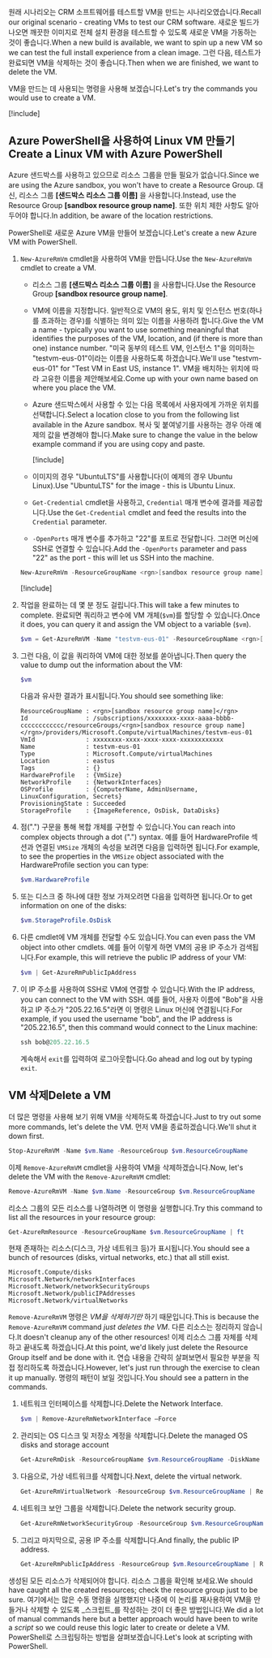 <span data-ttu-id="4e617-101">원래 시나리오는 CRM 소프트웨어를 테스트할 VM을 만드는 시나리오였습니다.</span><span class="sxs-lookup"><span data-stu-id="4e617-101">Recall our original scenario - creating VMs to test our CRM software.</span></span> <span data-ttu-id="4e617-102">새로운 빌드가 나오면 깨끗한 이미지로 전체 설치 환경을 테스트할 수 있도록 새로운 VM을 가동하는 것이 좋습니다.</span><span class="sxs-lookup"><span data-stu-id="4e617-102">When a new build is available, we want to spin up a new VM so we can test the full install experience from a clean image.</span></span> <span data-ttu-id="4e617-103">그런 다음, 테스트가 완료되면 VM을 삭제하는 것이 좋습니다.</span><span class="sxs-lookup"><span data-stu-id="4e617-103">Then when we are finished, we want to delete the VM.</span></span>

<span data-ttu-id="4e617-104">VM을 만드는 데 사용되는 명령을 사용해 보겠습니다.</span><span class="sxs-lookup"><span data-stu-id="4e617-104">Let's try the commands you would use to create a VM.</span></span>

<!-- Activate the sandbox -->
[!include[](../../../includes/azure-sandbox-activate.md)]

## <a name="create-a-linux-vm-with-azure-powershell"></a><span data-ttu-id="4e617-105">Azure PowerShell을 사용하여 Linux VM 만들기</span><span class="sxs-lookup"><span data-stu-id="4e617-105">Create a Linux VM with Azure PowerShell</span></span>

<span data-ttu-id="4e617-106">Azure 샌드박스를 사용하고 있으므로 리소스 그룹을 만들 필요가 없습니다.</span><span class="sxs-lookup"><span data-stu-id="4e617-106">Since we are using the Azure sandbox, you won't have to create a Resource Group.</span></span> <span data-ttu-id="4e617-107">대신, 리소스 그룹 **<rgn>[샌드박스 리소스 그룹 이름]</rgn>** 을 사용합니다.</span><span class="sxs-lookup"><span data-stu-id="4e617-107">Instead, use the Resource Group **<rgn>[sandbox resource group name]</rgn>**.</span></span> <span data-ttu-id="4e617-108">또한 위치 제한 사항도 알아두어야 합니다.</span><span class="sxs-lookup"><span data-stu-id="4e617-108">In addition, be aware of the location restrictions.</span></span>

<span data-ttu-id="4e617-109">PowerShell로 새로운 Azure VM을 만들어 보겠습니다.</span><span class="sxs-lookup"><span data-stu-id="4e617-109">Let's create a new Azure VM with PowerShell.</span></span>

1. <span data-ttu-id="4e617-110">`New-AzureRmVm` cmdlet을 사용하여 VM을 만듭니다.</span><span class="sxs-lookup"><span data-stu-id="4e617-110">Use the `New-AzureRmVm` cmdlet to create a VM.</span></span>
    - <span data-ttu-id="4e617-111">리소스 그룹 **<rgn>[샌드박스 리소스 그룹 이름]</rgn>** 을 사용합니다.</span><span class="sxs-lookup"><span data-stu-id="4e617-111">Use the Resource Group **<rgn>[sandbox resource group name]</rgn>**.</span></span>
    - <span data-ttu-id="4e617-112">VM에 이름을 지정합니다. 일반적으로 VM의 용도, 위치 및 인스턴스 번호(하나를 초과하는 경우)를 식별하는 의미 있는 이름을 사용하려 합니다.</span><span class="sxs-lookup"><span data-stu-id="4e617-112">Give the VM a name - typically you want to use something meaningful that identifies the purposes of the VM, location, and (if there is more than one) instance number.</span></span> <span data-ttu-id="4e617-113">"미국 동부의 테스트 VM, 인스턴스 1"을 의미하는 "testvm-eus-01"이라는 이름을 사용하도록 하겠습니다.</span><span class="sxs-lookup"><span data-stu-id="4e617-113">We'll use "testvm-eus-01" for "Test VM in East US, instance 1".</span></span> <span data-ttu-id="4e617-114">VM을 배치하는 위치에 따라 고유한 이름을 제안해보세요.</span><span class="sxs-lookup"><span data-stu-id="4e617-114">Come up with your own name based on where you place the VM.</span></span>
    - <span data-ttu-id="4e617-115">Azure 샌드박스에서 사용할 수 있는 다음 목록에서 사용자에게 가까운 위치를 선택합니다.</span><span class="sxs-lookup"><span data-stu-id="4e617-115">Select a location close to you from the following list available in the Azure sandbox.</span></span> <span data-ttu-id="4e617-116">복사 및 붙여넣기를 사용하는 경우 아래 예제의 값을 변경해야 합니다.</span><span class="sxs-lookup"><span data-stu-id="4e617-116">Make sure to change the value in the below example command if you are using copy and paste.</span></span>

        [!include[](../../../includes/azure-sandbox-regions-note.md)]

    - <span data-ttu-id="4e617-117">이미지의 경우 "UbuntuLTS"를 사용합니다(이 예제의 경우 Ubuntu Linux).</span><span class="sxs-lookup"><span data-stu-id="4e617-117">Use "UbuntuLTS" for the image - this is Ubuntu Linux.</span></span>
    - <span data-ttu-id="4e617-118">`Get-Credential` cmdlet을 사용하고, `Credential` 매개 변수에 결과를 제공합니다.</span><span class="sxs-lookup"><span data-stu-id="4e617-118">Use the `Get-Credential` cmdlet and feed the results into the `Credential` parameter.</span></span>
    - <span data-ttu-id="4e617-119">`-OpenPorts` 매개 변수를 추가하고 "22"를 포트로 전달합니다. 그러면 머신에 SSH로 연결할 수 있습니다.</span><span class="sxs-lookup"><span data-stu-id="4e617-119">Add the `-OpenPorts` parameter and pass "22" as the port - this will let us SSH into the machine.</span></span>
 
    ```powershell
    New-AzureRmVm -ResourceGroupName <rgn>[sandbox resource group name]</rgn> -Name "testvm-eus-01" -Credential (Get-Credential) -Location "East US" -Image UbuntuLTS -OpenPorts 22
    ```

    [!include[](../../../includes/azure-cloudshell-copy-paste-tip.md)]
    
1. <span data-ttu-id="4e617-120">작업을 완료하는 데 몇 분 정도 걸립니다.</span><span class="sxs-lookup"><span data-stu-id="4e617-120">This will take a few minutes to complete.</span></span> <span data-ttu-id="4e617-121">완료되면 쿼리하고 변수에 VM 개체(`$vm`)를 할당할 수 있습니다.</span><span class="sxs-lookup"><span data-stu-id="4e617-121">Once it does, you can query it and assign the VM object to a variable (`$vm`).</span></span>

    ```powershell
    $vm = Get-AzureRmVM -Name "testvm-eus-01" -ResourceGroupName <rgn>[sandbox resource group name]</rgn>
    ```
    
1. <span data-ttu-id="4e617-122">그런 다음, 이 값을 쿼리하여 VM에 대한 정보를 쏟아냅니다.</span><span class="sxs-lookup"><span data-stu-id="4e617-122">Then query the value to dump out the information about the VM:</span></span>

    ```powershell
    $vm
    ```

    <span data-ttu-id="4e617-123">다음과 유사한 결과가 표시됩니다.</span><span class="sxs-lookup"><span data-stu-id="4e617-123">You should see something like:</span></span>

    ```output
    ResourceGroupName : <rgn>[sandbox resource group name]</rgn>
    Id                : /subscriptions/xxxxxxxx-xxxx-aaaa-bbbb-cccccccccccc/resourceGroups/<rgn>[sandbox resource group name]</rgn>/providers/Microsoft.Compute/virtualMachines/testvm-eus-01
    VmId              : xxxxxxxx-xxxx-xxxx-xxxx-xxxxxxxxxxxx
    Name              : testvm-eus-01
    Type              : Microsoft.Compute/virtualMachines
    Location          : eastus
    Tags              : {}
    HardwareProfile   : {VmSize}
    NetworkProfile    : {NetworkInterfaces}
    OSProfile         : {ComputerName, AdminUsername, LinuxConfiguration, Secrets}
    ProvisioningState : Succeeded
    StorageProfile    : {ImageReference, OsDisk, DataDisks}
    ```
    
1. <span data-ttu-id="4e617-124">점(".") 구문을 통해 복합 개체를 구현할 수 있습니다.</span><span class="sxs-lookup"><span data-stu-id="4e617-124">You can reach into complex objects through a dot (".") syntax.</span></span> <span data-ttu-id="4e617-125">예를 들어 HardwareProfile 섹션과 연결된 `VMSize` 개체의 속성을 보려면 다음을 입력하면 됩니다.</span><span class="sxs-lookup"><span data-stu-id="4e617-125">For example, to see the properties in the `VMSize` object associated with the HardwareProfile section you can type:</span></span>

    ```powershell
    $vm.HardwareProfile
    ```

1. <span data-ttu-id="4e617-126">또는 디스크 중 하나에 대한 정보 가져오려면 다음을 입력하면 됩니다.</span><span class="sxs-lookup"><span data-stu-id="4e617-126">Or to get information on one of the disks:</span></span>

    ```powershell
    $vm.StorageProfile.OsDisk
    ```

1. <span data-ttu-id="4e617-127">다른 cmdlet에 VM 개체를 전달할 수도 있습니다.</span><span class="sxs-lookup"><span data-stu-id="4e617-127">You can even pass the VM object into other cmdlets.</span></span> <span data-ttu-id="4e617-128">예를 들어 이렇게 하면 VM의 공용 IP 주소가 검색됩니다.</span><span class="sxs-lookup"><span data-stu-id="4e617-128">For example, this will retrieve the public IP address of your VM:</span></span>

    ```powershell
    $vm | Get-AzureRmPublicIpAddress
    ```

1. <span data-ttu-id="4e617-129">이 IP 주소를 사용하여 SSH로 VM에 연결할 수 있습니다.</span><span class="sxs-lookup"><span data-stu-id="4e617-129">With the IP address, you can connect to the VM with SSH.</span></span> <span data-ttu-id="4e617-130">예를 들어, 사용자 이름에 "Bob"을 사용하고 IP 주소가 "205.22.16.5"라면 이 명령은 Linux 머신에 연결됩니다.</span><span class="sxs-lookup"><span data-stu-id="4e617-130">For example, if you used the username "bob", and the IP address is "205.22.16.5", then this command would connect to the Linux machine:</span></span>

    ```powershell
    ssh bob@205.22.16.5
    ```

    <span data-ttu-id="4e617-131">계속해서 `exit`를 입력하여 로그아웃합니다.</span><span class="sxs-lookup"><span data-stu-id="4e617-131">Go ahead and log out by typing `exit`.</span></span>


## <a name="delete-a-vm"></a><span data-ttu-id="4e617-132">VM 삭제</span><span class="sxs-lookup"><span data-stu-id="4e617-132">Delete a VM</span></span>

<span data-ttu-id="4e617-133">더 많은 명령을 사용해 보기 위해 VM을 삭제하도록 하겠습니다.</span><span class="sxs-lookup"><span data-stu-id="4e617-133">Just to try out some more commands, let's delete the VM.</span></span> <span data-ttu-id="4e617-134">먼저 VM을 종료하겠습니다.</span><span class="sxs-lookup"><span data-stu-id="4e617-134">We'll shut it down first.</span></span>

```powershell
Stop-AzureRmVM -Name $vm.Name -ResourceGroup $vm.ResourceGroupName
```

<span data-ttu-id="4e617-135">이제 `Remove-AzureRmVM` cmdlet을 사용하여 VM을 삭제하겠습니다.</span><span class="sxs-lookup"><span data-stu-id="4e617-135">Now, let's delete the VM with the `Remove-AzureRmVM` cmdlet:</span></span>

```powershell
Remove-AzureRmVM -Name $vm.Name -ResourceGroup $vm.ResourceGroupName
```

<span data-ttu-id="4e617-136">리소스 그룹의 모든 리소스를 나열하려면 이 명령을 실행합니다.</span><span class="sxs-lookup"><span data-stu-id="4e617-136">Try this command to list all the resources in your resource group:</span></span>

```powershell
Get-AzureRmResource -ResourceGroupName $vm.ResourceGroupName | ft
```

<span data-ttu-id="4e617-137">현재 존재하는 리소스(디스크, 가상 네트워크 등)가 표시됩니다.</span><span class="sxs-lookup"><span data-stu-id="4e617-137">You should see a bunch of resources (disks, virtual networks, etc.) that all still exist.</span></span> 

```output
Microsoft.Compute/disks
Microsoft.Network/networkInterfaces
Microsoft.Network/networkSecurityGroups
Microsoft.Network/publicIPAddresses
Microsoft.Network/virtualNetworks
```

<span data-ttu-id="4e617-138">`Remove-AzureRmVM` 명령은 _VM을 삭제하기만_ 하기 때문입니다.</span><span class="sxs-lookup"><span data-stu-id="4e617-138">This is because the `Remove-AzureRmVM` command _just deletes the VM_.</span></span> <span data-ttu-id="4e617-139">다른 리소스는 정리하지 않습니다.</span><span class="sxs-lookup"><span data-stu-id="4e617-139">It doesn't cleanup any of the other resources!</span></span> <span data-ttu-id="4e617-140">이제 리소스 그룹 자체를 삭제하고 끝내도록 하겠습니다.</span><span class="sxs-lookup"><span data-stu-id="4e617-140">At this point, we'd likely just delete the Resource Group itself and be done with it.</span></span> <span data-ttu-id="4e617-141">연습 내용을 간략히 살펴보면서 필요한 부분을 직접 정리하도록 하겠습니다.</span><span class="sxs-lookup"><span data-stu-id="4e617-141">However, let's just run through the exercise to clean it up manually.</span></span> <span data-ttu-id="4e617-142">명령의 패턴이 보일 것입니다.</span><span class="sxs-lookup"><span data-stu-id="4e617-142">You should see a pattern in the commands.</span></span>

1. <span data-ttu-id="4e617-143">네트워크 인터페이스를 삭제합니다.</span><span class="sxs-lookup"><span data-stu-id="4e617-143">Delete the Network Interface.</span></span>

    ```powershell
    $vm | Remove-AzureRmNetworkInterface –Force
    ```
    
1. <span data-ttu-id="4e617-144">관리되는 OS 디스크 및 저장소 계정을 삭제합니다.</span><span class="sxs-lookup"><span data-stu-id="4e617-144">Delete the managed OS disks and storage account</span></span>

    ```powershell
    Get-AzureRmDisk -ResourceGroupName $vm.ResourceGroupName -DiskName $vm.StorageProfile.OSDisk.Name | Remove-AzureRmDisk -Force
    ```

1. <span data-ttu-id="4e617-145">다음으로, 가상 네트워크를 삭제합니다.</span><span class="sxs-lookup"><span data-stu-id="4e617-145">Next, delete the virtual network.</span></span>

    ```powershell
    Get-AzureRmVirtualNetwork -ResourceGroup $vm.ResourceGroupName | Remove-AzureRmVirtualNetwork -Force
    ```

1. <span data-ttu-id="4e617-146">네트워크 보안 그룹을 삭제합니다.</span><span class="sxs-lookup"><span data-stu-id="4e617-146">Delete the network security group.</span></span>

    ```powershell
    Get-AzureRmNetworkSecurityGroup -ResourceGroup $vm.ResourceGroupName | Remove-AzureRmNetworkSecurityGroup -Force
    ```

1. <span data-ttu-id="4e617-147">그리고 마지막으로, 공용 IP 주소를 삭제합니다.</span><span class="sxs-lookup"><span data-stu-id="4e617-147">And finally, the public IP address.</span></span>

    ```powershell
    Get-AzureRmPublicIpAddress -ResourceGroup $vm.ResourceGroupName | Remove-AzureRmPublicIpAddress -Force
    ```

<span data-ttu-id="4e617-148">생성된 모든 리소스가 삭제되어야 합니다. 리소스 그룹을 확인해 보세요.</span><span class="sxs-lookup"><span data-stu-id="4e617-148">We should have caught all the created resources; check the resource group just to be sure.</span></span> <span data-ttu-id="4e617-149">여기에서는 많은 수동 명령을 실행했지만 나중에 이 논리를 재사용하여 VM을 만들거나 삭제할 수 있도록 _스크립트_를 작성하는 것이 더 좋은 방법입니다.</span><span class="sxs-lookup"><span data-stu-id="4e617-149">We did a lot of manual commands here but a better approach would have been to write a _script_ so we could reuse this logic later to create or delete a VM.</span></span> <span data-ttu-id="4e617-150">PowerShell로 스크립팅하는 방법을 살펴보겠습니다.</span><span class="sxs-lookup"><span data-stu-id="4e617-150">Let's look at scripting with PowerShell.</span></span>
